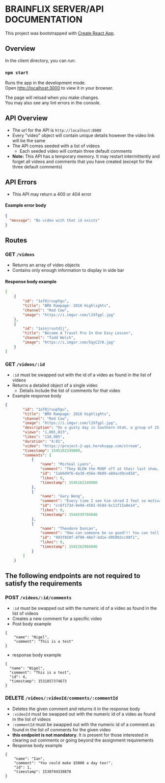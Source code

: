 # BRAINFLIX SERVER/API DOCUMENTATION

This project was bootstrapped with [Create React App](https://github.com/facebook/create-react-app).

## Overview

In the client directory, you can run:

### `npm start`

Runs the app in the development mode.\
Open [http://localhost:3000](http://localhost:3000) to view it in your browser.

The page will reload when you make changes.\
You may also see any lint errors in the console.


## API Overview
- The url for the API is `http://localhost:8080`
- Every "video" object will contain unique details however the video link will be the same
- The API comes seeded with a list of videos
  - Each seeded video will contain three default comments
- **Note:** This API has a temporary memory. It may restart intermittently and forget all videos and comments that you have created (except for the three default comments)

## API Errors
- This API may return a 400 or 404 error
#### Example error body
```json
{
  "message": "No video with that id exists"
}
```

## Routes

### GET `/videos`
- Returns an array of video objects 
- Contains only enough information to display in side bar

#### Response body example
```json
[
    {   
        "id": "1af0jruup5gu", 
        "title": "BMX Rampage: 2018 Highlights", 
        "channel": "Red Cow", 
        "image": "https://i.imgur.com/l2Xfgpl.jpg" 
    },
    { 
        "id": "1ainjruutd1j", 
        "title": "Become A Travel Pro In One Easy Lesson", 
        "channel": "Todd Welch", 
        "image": "https://i.imgur.com/5qyCZrD.jpg"
    }
]
```

### GET `/videos/:id`
- `:id` must be swapped out with the id of a video as found in the list of videos
- Returns a detailed object of a single video
    -  Details include the list of comments for that video
- Example response body
```json
{ 
        "id": "1af0jruup5gu",
        "title": "BMX Rampage: 2018 Highlights",
        "channel": "Red Cow",
        "image": "https://i.imgur.com/l2Xfgpl.jpg",
        "description": "On a gusty day in Southern Utah, a group of 25 daring mountain bikers blew the doors off what is possible on two wheels, unleashing some of the biggest moments the sport has ever seen. While mother nature only allowed for one full run before the conditions made it impossible to ride, that was all that was needed for event veteran Kyle Strait, who won the event for the second time -- eight years after his first Red Cow Rampage title",
        "views": "1,001,023",
        "likes": "110,985",
        "duration": "4:01",
        "video": "https://project-2-api.herokuapp.com/stream",
        "timestamp": 1545162149000,
        "comments": [
            {
                "name": "Micheal Lyons",
                "comment": "They BLEW the ROOF off at their last show, once everyone started figuring out they were going. This is still simply the greatest opening of concert I have EVER witnessed.",
                "id": "1ab6d9f6-da38-456e-9b09-ab0acd9ce818",
                "likes": 0,
                "timestamp": 1545162149000
            },
            {
                "name": "Gary Wong",
                "comment": "Every time I see him shred I feel so motivated to get off my couch and hop on my board. He’s so talented! I wish I can ride like him one day so I can really enjoy myself!",
                "id": "cc6f173d-9e9d-4501-918d-bc11f15a8e14",
                "likes": 0,
                "timestamp": 1544595784046
            },
            {
                "name": "Theodore Duncan",
                "comment": "How can someone be so good!!! You can tell he lives for this and loves to do it every day. Everytime I see him I feel instantly happy! He’s definitely my favorite ever!",
                "id": "993f950f-df99-48e7-bd1e-d95003cc98f1",
                "likes": 0,
                "timestamp": 1542262984046
            }
        ] 
    }
```

## The following endpoints are not required to satisfy the requirements

### POST `/videos/:id/comments`
- `:id` must be swapped out with the numeric id of a video as found in the list of videos
- Creates a new comment for a specific video
- Post body example
```
{
	"name": "Nigel",
	"comment": "This is a test"
}
```
- response body example
```
{
  "name": "Nigel",
  "comment": "This is a test",
  "id": 4,
  "timestamp": 1531857374673
}
```

### DELETE `/videos/:videoId/comments/:commentId`
- Deletes the given comment and returns it in the response body
- `:videoId` must be swapped out with the numeric id of a video as found in the list of videos
- `:commentId` must be swapped out with the numeric id of a comment as found in the list of comments for the given video
- **this endpoint is not mandatory**. It is present for those interested in clearing out comments or going beyond the assignment requirements
- Response body example
```
{
    "name": "Ian",
    "comment": "You could make $5000 a day too!",
    "id": 1,
    "timestamp": 1530744338878
}
```
